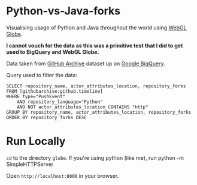Python-vs-Java-forks
====================

Visualising usage of Python and Java throughout the world using [WebGL Globe](http://www.chromeexperiments.com/globe).

**I cannot vouch for the data as this was a primitive test that I did to get used to BigQuery and WebGL Globe.**

Data taken from [GitHub Archive](http://www.githubarchive.org/) dataset up on [Google BigQuery](https://developers.google.com/bigquery/).

Query used to filter the data:

    SELECT repository_name, actor_attributes_location, repository_forks
    FROM [githubarchive:github.timeline]
    WHERE type="PushEvent"
        AND repository_language="Python"
        AND NOT actor_attributes_location CONTAINS "http"
    GROUP BY repository_name, actor_attributes_location, repository_forks
    ORDER BY repository_forks DESC
    
Run Locally
============

`cd` to the directory `globe`. If you're using python (like me), run
    python -m SimpleHTTPServer
    
Open `http://localhost:8000` in your browser.
